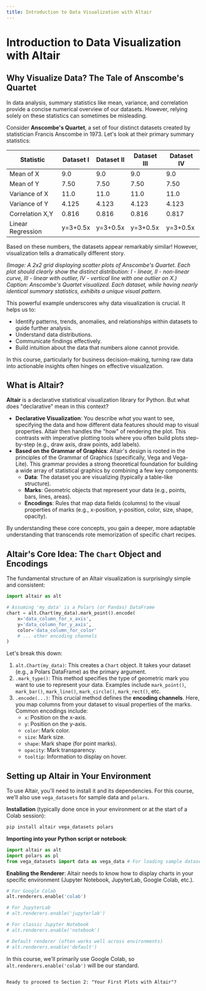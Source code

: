 ```yaml
---
title: Introduction to Data Visualization with Altair
---
```


# Introduction to Data Visualization with Altair

## Why Visualize Data? The Tale of Anscombe's Quartet

In data analysis, summary statistics like mean, variance, and correlation provide a concise numerical overview of our datasets. However, relying solely on these statistics can sometimes be misleading.

Consider **Anscombe's Quartet**, a set of four distinct datasets created by statistician Francis Anscombe in 1973. Let's look at their primary summary statistics:

| Statistic         | Dataset I | Dataset II | Dataset III | Dataset IV |
|-------------------|-----------|------------|-------------|------------|
| Mean of X         | 9.0       | 9.0        | 9.0         | 9.0        |
| Mean of Y         | 7.50      | 7.50       | 7.50        | 7.50       |
| Variance of X     | 11.0      | 11.0       | 11.0        | 11.0       |
| Variance of Y     | 4.125     | 4.123      | 4.123       | 4.123      |
| Correlation X,Y   | 0.816     | 0.816      | 0.816       | 0.817      |
| Linear Regression | y=3+0.5x  | y=3+0.5x   | y=3+0.5x    | y=3+0.5x   |

Based on these numbers, the datasets appear remarkably similar! However, visualization tells a dramatically different story.

*(Image: A 2x2 grid displaying scatter plots of Anscombe's Quartet. Each plot should clearly show the distinct distribution: I - linear, II - non-linear curve, III - linear with outlier, IV - vertical line with one outlier on X.)*
*Caption: Anscombe's Quartet visualized. Each dataset, while having nearly identical summary statistics, exhibits a unique visual pattern.*

This powerful example underscores why data visualization is crucial. It helps us to:
* Identify patterns, trends, anomalies, and relationships within datasets to guide further analysis.
* Understand data distributions.
* Communicate findings effectively.
* Build intuition about the data that numbers alone cannot provide.

In this course, particularly for business decision-making, turning raw data into actionable insights often hinges on effective visualization.

## What is Altair?

**Altair** is a declarative statistical visualization library for Python. But what does "declarative" mean in this context?

* **Declarative Visualization**: You describe *what* you want to see, specifying the data and how different data features should map to visual properties. Altair then handles the "how" of rendering the plot. This contrasts with imperative plotting tools where you often build plots step-by-step (e.g., draw axis, draw points, add labels).
* **Based on the Grammar of Graphics**: Altair's design is rooted in the principles of the Grammar of Graphics (specifically, Vega and Vega-Lite). This grammar provides a strong theoretical foundation for building a wide array of statistical graphics by combining a few key components:
    * **Data**: The dataset you are visualizing (typically a table-like structure).
    * **Marks**: Geometric objects that represent your data (e.g., points, bars, lines, areas).
    * **Encodings**: Rules that map data fields (columns) to the visual properties of marks (e.g., x-position, y-position, color, size, shape, opacity).

By understanding these core concepts, you gain a deeper, more adaptable understanding that transcends rote memorization of specific chart recipes.

## Altair's Core Idea: The `Chart` Object and Encodings

The fundamental structure of an Altair visualization is surprisingly simple and consistent:

```python
import altair as alt

# Assuming 'my_data' is a Polars (or Pandas) DataFrame
chart = alt.Chart(my_data).mark_point().encode(
    x='data_column_for_x_axis',
    y='data_column_for_y_axis',
    color='data_column_for_color'
    # ... other encoding channels
)
```

Let's break this down:

1.  `alt.Chart(my_data)`: This creates a `Chart` object. It takes your dataset (e.g., a Polars DataFrame) as the primary argument.
2.  `.mark_type()`: This method specifies the type of geometric mark you want to use to represent your data. Examples include `mark_point()`, `mark_bar()`, `mark_line()`, `mark_circle()`, `mark_rect()`, etc.
3.  `.encode(...)`: This crucial method defines the **encoding channels**. Here, you map columns from your dataset to visual properties of the marks. Common encodings include:
    * `x`: Position on the x-axis.
    * `y`: Position on the y-axis.
    * `color`: Mark color.
    * `size`: Mark size.
    * `shape`: Mark shape (for point marks).
    * `opacity`: Mark transparency.
    * `tooltip`: Information to display on hover.

## Setting up Altair in Your Environment

To use Altair, you'll need to install it and its dependencies. For this course, we'll also use `vega_datasets` for sample data and `polars`.

**Installation** (typically done once in your environment or at the start of a Colab session):
```bash
pip install altair vega_datasets polars
```

**Importing into your Python script or notebook**:
```python
import altair as alt
import polars as pl
from vega_datasets import data as vega_data # For loading sample datasets
```

**Enabling the Renderer**:
Altair needs to know how to display charts in your specific environment (Jupyter Notebook, JupyterLab, Google Colab, etc.).
```python
# For Google Colab
alt.renderers.enable('colab')

# For JupyterLab
# alt.renderers.enable('jupyterlab')

# For classic Jupyter Notebook
# alt.renderers.enable('notebook')

# Default renderer (often works well across environments)
# alt.renderers.enable('default')
```
In this course, we'll primarily use Google Colab, so `alt.renderers.enable('colab')` will be our standard.
```

Ready to proceed to Section 2: "Your First Plots with Altair"?